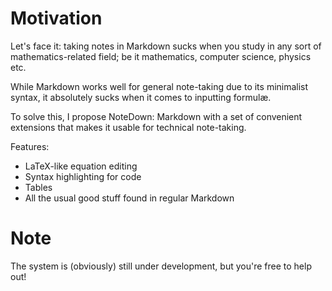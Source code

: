 # Motivation

Let's face it: taking notes in Markdown sucks when you study in any sort of mathematics-related field; 
be it mathematics, computer science, physics etc.

While Markdown works well for general note-taking due to its minimalist syntax, 
it absolutely sucks when it comes to inputting formulæ.

To solve this, I propose NoteDown: Markdown with a set of convenient extensions that makes it usable for technical note-taking.

Features:
* LaTeX-like equation editing
* Syntax highlighting for code
* Tables
* All the usual good stuff found in regular Markdown

# Note
The system is (obviously) still under development, but you're free to help out!
